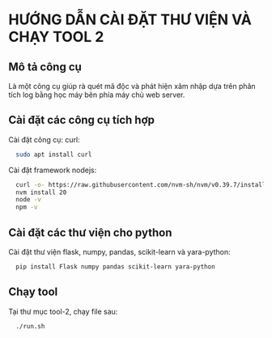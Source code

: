 
# HƯỚNG DẪN CÀI ĐẶT THƯ VIỆN VÀ CHẠY TOOL 2

## Mô tả công cụ
Là một công cụ giúp rà quét mã độc và phát hiện xâm nhập dựa trên phân tích log bằng học máy bên phía máy chủ web server.

## Cài đặt các công cụ tích hợp

Cài đặt công cụ: curl:

```bash
  sudo apt install curl
```

Cài đặt framework nodejs:

```bash
  curl -o- https://raw.githubusercontent.com/nvm-sh/nvm/v0.39.7/install.sh | bash
  nvm install 20
  node -v
  npm -v
```

## Cài đặt các thư viện cho python

Cài đặt thư viện flask, numpy, pandas, scikit-learn và yara-python:

```bash
  pip install Flask numpy pandas scikit-learn yara-python
```

## Chạy tool

Tại thư mục tool-2, chạy file sau:

```bash
  ./run.sh
```
